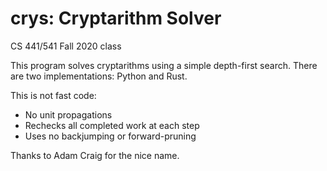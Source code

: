 # crys: Cryptarithm Solver
CS 441/541 Fall 2020 class

This program solves cryptarithms using a simple depth-first
search. There are two implementations: Python and Rust.

This is not fast code:

* No unit propagations
* Rechecks all completed work at each step
* Uses no backjumping or forward-pruning

Thanks to Adam Craig for the nice name.
